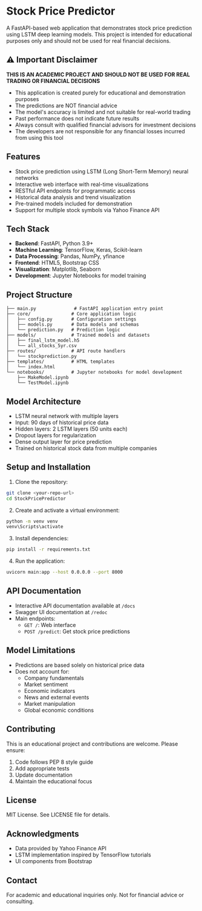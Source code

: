 # Stock Price Predictor

A FastAPI-based web application that demonstrates stock price prediction using LSTM deep learning models. This project is intended for educational purposes only and should not be used for real financial decisions.

## ⚠️ Important Disclaimer

**THIS IS AN ACADEMIC PROJECT AND SHOULD NOT BE USED FOR REAL TRADING OR FINANCIAL DECISIONS**

- This application is created purely for educational and demonstration purposes
- The predictions are NOT financial advice
- The model's accuracy is limited and not suitable for real-world trading
- Past performance does not indicate future results
- Always consult with qualified financial advisors for investment decisions
- The developers are not responsible for any financial losses incurred from using this tool

## Features
- Stock price prediction using LSTM (Long Short-Term Memory) neural networks
- Interactive web interface with real-time visualizations
- RESTful API endpoints for programmatic access
- Historical data analysis and trend visualization
- Pre-trained models included for demonstration
- Support for multiple stock symbols via Yahoo Finance API

## Tech Stack
- **Backend**: FastAPI, Python 3.9+
- **Machine Learning**: TensorFlow, Keras, Scikit-learn
- **Data Processing**: Pandas, NumPy, yfinance
- **Frontend**: HTML5, Bootstrap CSS
- **Visualization**: Matplotlib, Seaborn
- **Development**: Jupyter Notebooks for model training

## Project Structure
```
├── main.py              # FastAPI application entry point
├── core/               # Core application logic
│   ├── config.py       # Configuration settings
│   ├── models.py       # Data models and schemas
│   └── prediction.py   # Prediction logic
├── models/             # Trained models and datasets
│   ├── final_lstm_model.h5
│   └── all_stocks_5yr.csv
├── routes/             # API route handlers
│   └── stockprediction.py
├── templates/          # HTML templates
│   └── index.html
└── notebooks/          # Jupyter notebooks for model development
    ├── MakeModel.ipynb
    └── TestModel.ipynb
```

## Model Architecture
- LSTM neural network with multiple layers
- Input: 90 days of historical price data
- Hidden layers: 2 LSTM layers (50 units each)
- Dropout layers for regularization
- Dense output layer for price prediction
- Trained on historical stock data from multiple companies

## Setup and Installation

1. Clone the repository:
```bash
git clone <your-repo-url>
cd StockPricePredictor
```

2. Create and activate a virtual environment:
```bash
python -m venv venv
venv\Scripts\activate
```

3. Install dependencies:
```bash
pip install -r requirements.txt
```

4. Run the application:
```bash
uvicorn main:app --host 0.0.0.0 --port 8000
```

## API Documentation
- Interactive API documentation available at `/docs`
- Swagger UI documentation at `/redoc`
- Main endpoints:
  - `GET /`: Web interface
  - `POST /predict`: Get stock price predictions

## Model Limitations
- Predictions are based solely on historical price data
- Does not account for:
  - Company fundamentals
  - Market sentiment
  - Economic indicators
  - News and external events
  - Market manipulation
  - Global economic conditions

## Contributing
This is an educational project and contributions are welcome. Please ensure:
1. Code follows PEP 8 style guide
2. Add appropriate tests
3. Update documentation
4. Maintain the educational focus

## License
MIT License. See LICENSE file for details.

## Acknowledgments
- Data provided by Yahoo Finance API
- LSTM implementation inspired by TensorFlow tutorials
- UI components from Bootstrap

## Contact
For academic and educational inquiries only. Not for financial advice or consulting.
